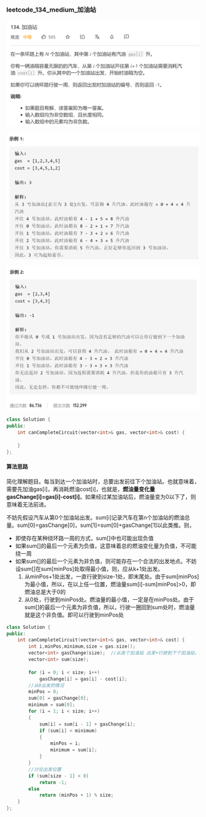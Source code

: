 ### leetcode_134_medium_加油站

![image-20210120201108144](leetcode_134_medium_加油站.assets/image-20210120201108144.png)

![image-20210120201119934](leetcode_134_medium_加油站.assets/image-20210120201119934.png)

![image-20210120201134690](leetcode_134_medium_加油站.assets/image-20210120201134690.png)

```c++
class Solution {
public:
    int canCompleteCircuit(vector<int>& gas, vector<int>& cost) {

    }
};
```

#### 算法思路

简化理解题目。每当到达一个加油站时，总要出发前往下个加油站。也就意味着，需要先加油gas[i]，再消耗燃油cost[i]，也就是，**燃油量变化量gasChange[i]=gas[i]-cost[i]**。如果经过某加油站后，燃油量变为0以下了，则意味着无法前进。

 不妨先假设汽车从第0个加油站出发。sum[i]记录汽车在第n个加油站的燃油总量。sum[0]=gasChange[0]，sum[1]=sum[0]+gasChange[1]以此类推。则，

- 即使存在某种绕环路一周的方式，sum[]中也可能出现负值
- 如果sum[]的最后一个元素为负值，这意味着总的燃油变化量为负值，不可能绕一周
- 如果sum[]的最后一个元素为非负值，则可能存在一个合法的出发地点。不妨设sum[]在sum[minPos]处取得最小值，则，应从k+1处出发。
  1. 从minPos+1处出发，一直行驶到size-1处，即末尾处。由于sum[minPos]为最小值，所以，在以上任一位置，燃油量sum[i]-sum[minPos]>0，即燃油总是大于0的
  2. 从0处，行驶到minPos处。燃油量的最小值，一定是在minPos处。由于sum[]的最后一个元素为非负值，所以，行驶一圈回到sum处时，燃油量就是这个非负值。即可以行驶到minPos处

```c++
class Solution {
public:
	int canCompleteCircuit(vector<int>& gas, vector<int>& cost) {
		int i,minPos,minimum,size = gas.size();
		vector<int> gasChange(size);  //从各个加油站 出发+行驶到下个加油站，燃油变化量
		vector<int> sum(size);
		
		for (i = 0; i < size; i++)
			gasChange[i] = gas[i] - cost[i];
		//从0出发的情况
		minPos = 0;
		sum[0] = gasChange[0];
		minimum = sum[0];
		for (i = 1; i < size; i++)
		{
			sum[i] = sum[i - 1] + gasChange[i];
			if (sum[i] < minimum)
			{
				minPos = i;
				minimum = sum[i];
			}
		}
		//讨论出发位置
		if (sum[size - 1] < 0)
			return -1;
		else
			return (minPos + 1) % size;
	}
};
```

